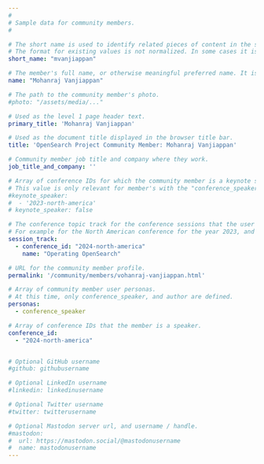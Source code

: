 ```yaml
---
#
# Sample data for community members.
#

# The short name is used to identify related pieces of content in the site. For example it is used in the "authors" array of blog posts, and it is used in the "presenters" array for OpenSearch Conference sessions to identify who is speaking.
# The format for existing values is not normalized. In some cases it is "first-initial-of-first-name" + "last-name", or matching a GitHub username, or something all together random. What is important is that it is unique within the system.
short_name: "mvanjiappan"

# The member's full name, or otherwise meaningful preferred name. It is used in the templates for presenting content authors as well as the name of conference speakers.
name: "Mohanraj Vanjiappan"

# The path to the community member's photo.
#photo: "/assets/media/..."

# Used as the level 1 page header text.
primary_title: 'Mohanraj Vanjiappan'

# Used as the document title displayed in the browser title bar.
title: 'OpenSearch Project Community Member: Mohanraj Vanjiappan'

# Community member job title and company where they work.
job_title_and_company: ''

# Array of conference IDs for which the community member is a keynote speaker, if any, or boolean false otherwise.
# This value is only relevant for member's with the "conference_speaker" user persona.
#keynote_speaker:
#  - '2023-north-america'
# keynote_speaker: false

# The conference topic track for the conference sessions that the user is a speaker. These are shaped as an array of value pairs mapping conference ID and name. 
# For example for the North American conference for the year 2023, and the "Community" track:
session_track: 
  - conference_id: "2024-north-america"
    name: "Operating OpenSearch"

# URL for the community member profile.
permalink: '/community/members/vohanraj-vanjiappan.html'

# Array of community member user personas.
# At this time, only conference_speaker, and author are defined.
personas:
  - conference_speaker

# Array of conference IDs that the member is a speaker.
conference_id:
  - "2024-north-america"


# Optional GitHub username
#github: githubusername

# Optional LinkedIn username
#linkedin: linkedinusername

# Optional Twitter username
#twitter: twitterusername

# Optional Mastodon server url, and username / handle.
#mastodon:
#  url: https://mastodon.social/@mastodonusername
#  name: mastodonusername
---
```



